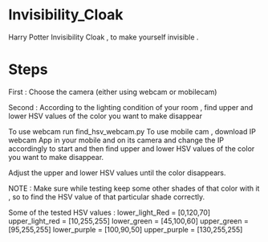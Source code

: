 # Invisibility_Cloak
Harry Potter Invisibility Cloak , to make yourself invisible .


# Steps


First :
Choose the camera (either using webcam or mobilecam)

Second :
According to the lighting condition of your room , find upper and lower HSV values of the color you want to make disappear

To use webcam run find_hsv_webcam.py
To use mobile cam , download IP webcam App in your mobile and on its camera and change the IP accordingly to start and
then find upper and lower HSV values of the color you want to make disappear.

Adjust the upper and lower HSV values until the color disappears.

NOTE : Make sure while testing keep some other shades of that color with it , so to find the HSV value of that particular
shade correctly.

Some of the tested HSV values : 
lower_light_Red = [0,120,70]        upper_light_red = [10,255,255]
lower_green = [45,100,60]        upper_green = [95,255,255]
lower_purple = [100,90,50]        upper_purple = [130,255,255]
